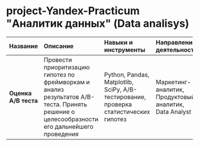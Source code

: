 # project-Yandex-Practicum "Аналитик данных" (Data analisys)



| Название              | Описание               | Навыки и инструменты|        Направление деятельности|
| :-------------------- | :--------------------- |:---------------------------|:----------------|
| **Оценка А/В теста** |Провеcти приоритизацию гипотез по фреймворкам и анализ результатов A/B-теста. Принять решение о целесообразности его дальнейшего проведения |Python, Pandas, Matplotlib, SciPy, A/B-тестирование, проверка статистических гипотез | Маркетинг-аналитик, Продуктовый аналитик, Data Analyst|
